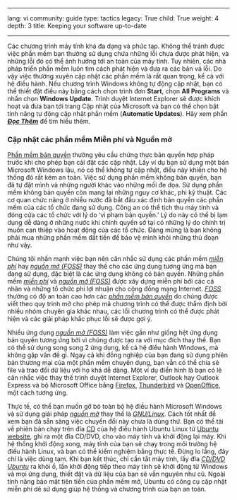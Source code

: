 

---

lang: vi
community: guide
type: tactics
legacy: True
child: True
weight: 4
depth: 3
title: Keeping your software up-to-date

---

Các chương trình máy tính khá đa dạng và phức tạp. Không thể tránh được việc phần mềm bạn thường sử dụng chứa những lỗi chưa được phát hiện, và những lỗi đó có thể ảnh hưởng tới an toàn của máy tính. Tuy nhiên, các nhà pháp triển phần mềm luôn tìm cách phát hiện và đưa ra các bản vá lỗi. Do vậy việc thường xuyên cập nhật các phần mềm là rất quan trọng, kể cả với hệ điều hành. Nếu chương trình Windows không tự động cập nhật, bạn có thể thiết đặt điều này bằng cách chọn trình đơn **Start**, chọn **All Programs** và nhấn chọn **Windows Update**. Trình duyệt Internet Explorer sẽ được khích hoạt và đưa bạn tới trang Cập nhật của Microsoft và bạn có thể chọn bật tính năng tự động cập nhật phần mềm (**Automatic Updates**). Hãy xem phần [***Đọc Thêm***](/vi/chương_1-5) để tìm hiểu thêm.

### Cập nhật các phần mềm Miễn phí và Nguồn mở ###

[Phần mềm bản quyền](/vi/glossary#Proprietary) thường yêu cầu chứng thực bản quyền hợp pháp trước khi cho phép bạn cài đặt các cập nhật. Lấy ví dụ bạn sử dụng một bản Microsoft Windows lậu, nó có thể không tự cập nhật, điều này khiến cho hệ thống đó rất kém an toàn. Việc sử dụng phần mềm không bản quyền, bạn đã tự đặt mình và những người khác vào những mối đe dọa. Sử dụng phần mềm không bản quyền còn mang lại những nguy cơ khác, phi kỹ thuật. Các cơ quan chức năng ở nhiều nước đã bắt đầu xác định bản quyền các phần mềm của các tổ chức đang sử dụng. Công an có thể tịch thu máy tính và đóng cửa các tổ chức với lý do ‘vi phạm bản quyền.’ Lý do này có thể bị lạm dụng dễ dàng ở những nước khi chính quyền sở tại có những lý do chính trị muốn can thiệp vào hoạt động của các tổ chức. Đáng mừng là bạn không phải mua những phần mềm đắt tiền để bảo vệ mình khỏi những thủ đoạn như vậy.

Chúng tôi nhấn mạnh việc bạn nên cân nhắc sử dụng các phần mềm [*miễn phí*](/vi/glossary#Freeware) hay [*nguồn mở (FOSS)*](/vi/glossary#FOSS) thay thế cho các ứng dụng tương ứng mà bạn đang sử dụng, đặc biệt là các ứng dụng không có bản quyền. Những phần mềm [*miễn phí*](/vi/glossary#Freeware) và [*nguồn mở (FOSS)*](/vi/glossary#FOSS)  được xây dựng miễn phí bởi các cá nhân và những tổ chức phi lợi nhuận cho cộng đồng mạng Internet. [*FOSS*](/vi/glossary#FOSS) thường có độ an toàn cao hơn các [*phần mềm bản quyền*](/vi/glossary#Proprietary_software) do chúng được viết theo quy trình mở cho phép mã chương trình có thể được thẩm định bởi nhiều nhóm chuyên gia khác nhau, các lỗi chương trình có thể được phát hiện và các giải pháp khắc phục lỗi sẽ được gợi ý.

Nhiều ứng dụng [*nguồn mở (FOSS)*](/vi/glossary#FOSS) làm việc gần như giống hệt ứng dụng bản quyền tương ứng bởi vì chúng được tạo ra với mục đích thay thế. Bạn có thể sử dụng song song 2 ứng dụng, kể cả hệ điều hành Windows, mà không gặp vấn đề gì. Ngay cả khi đồng nghiệp của bạn đang sử dụng phiên bản thương mại của một phần mềm chuyên dụng, bạn vẫn có thể chia sẻ file và trao đổi dữ liệu với họ khá dễ dàng. Một ví dụ điển hình là bạn có lẽ cân nhắc việc thay thế trình duyệt Internet Explorer, Outlook hay Outlook Express và bộ Microsoft Office bằng [Firefox](/vi/firefox-main), [Thunderbird](/vi/thunderbird-main) và [OpenOffice](http://www.openoffice.org/), một cách tương ứng.

Thực tế, có thể bạn muốn gỡ bỏ toàn bộ hệ điều hành Microsoft Windows và sử dụng giải pháp [*nguồn mở*](/vi/glossary#FOSS) thay thế là [*GNU/Linux*](/vi/glossary#GNU_Linux). Cách tốt nhất để xem bạn đã sẵn sàng việc chuyển đổi này chưa là dùng thử. Bạn có thể tải về phiên bản chạy trên đĩa [CD](/vi/glossary) của hệ điều hành Ubuntu Linux từ [Ubuntu website](http://www.ubuntu.com), ghi ra một đĩa CD/DVD, cho vào máy tính và khởi động lại máy. Khi hệ thống khởi động xong, máy tính của bạn sẽ chạy trong môi trường hệ điều hành Linux, và bạn có thể kiểm nghiệm bằng thực tế. Đừng lo lắng, đây chỉ là việc dùng tạm. Khi bạn kết thúc, chỉ cần tắt máy tính, lấy đĩa [*CD/DVD Ubuntu*](/vi/glossary#LiveCD) ra khỏi ổ, lần khởi động tiếp theo máy tính sẽ khởi động từ Windows và mọi ứng dụng, thiết đặt và dữ liệu của bạn sẽ vẫn nguyên như cũ. Ngoài tính năng bảo mật tiên tiến của phần mềm mở, Ubuntu có công cụ cập nhật miễn phí dẽ sử dụng giúp hệ thống và chương trình của bạn an toàn.

